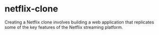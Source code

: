 # netflix-clone
Creating a Netflix clone involves building a web application that replicates some of the key features of the Netflix streaming platform.

